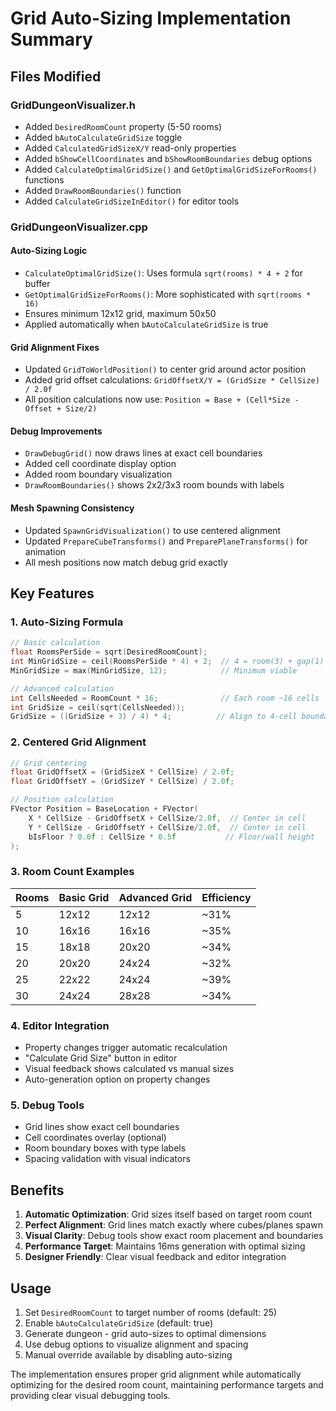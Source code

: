 # Grid Auto-Sizing Implementation Summary

## Files Modified

### GridDungeonVisualizer.h
- Added `DesiredRoomCount` property (5-50 rooms)
- Added `bAutoCalculateGridSize` toggle
- Added `CalculatedGridSizeX/Y` read-only properties
- Added `bShowCellCoordinates` and `bShowRoomBoundaries` debug options
- Added `CalculateOptimalGridSize()` and `GetOptimalGridSizeForRooms()` functions
- Added `DrawRoomBoundaries()` function
- Added `CalculateGridSizeInEditor()` for editor tools

### GridDungeonVisualizer.cpp

#### Auto-Sizing Logic
- `CalculateOptimalGridSize()`: Uses formula `sqrt(rooms) * 4 + 2` for buffer
- `GetOptimalGridSizeForRooms()`: More sophisticated with `sqrt(rooms * 16)` 
- Ensures minimum 12x12 grid, maximum 50x50
- Applied automatically when `bAutoCalculateGridSize` is true

#### Grid Alignment Fixes
- Updated `GridToWorldPosition()` to center grid around actor position
- Added grid offset calculations: `GridOffsetX/Y = (GridSize * CellSize) / 2.0f`
- All position calculations now use: `Position = Base + (Cell*Size - Offset + Size/2)`

#### Debug Improvements  
- `DrawDebugGrid()` now draws lines at exact cell boundaries
- Added cell coordinate display option
- Added room boundary visualization
- `DrawRoomBoundaries()` shows 2x2/3x3 room bounds with labels

#### Mesh Spawning Consistency
- Updated `SpawnGridVisualization()` to use centered alignment
- Updated `PrepareCubeTransforms()` and `PreparePlaneTransforms()` for animation
- All mesh positions now match debug grid exactly

## Key Features

### 1. Auto-Sizing Formula
```cpp
// Basic calculation
float RoomsPerSide = sqrt(DesiredRoomCount);
int MinGridSize = ceil(RoomsPerSide * 4) + 2;  // 4 = room(3) + gap(1)
MinGridSize = max(MinGridSize, 12);            // Minimum viable

// Advanced calculation  
int CellsNeeded = RoomCount * 16;              // Each room ~16 cells
int GridSize = ceil(sqrt(CellsNeeded));        
GridSize = ((GridSize + 3) / 4) * 4;          // Align to 4-cell boundaries
```

### 2. Centered Grid Alignment
```cpp
// Grid centering
float GridOffsetX = (GridSizeX * CellSize) / 2.0f;
float GridOffsetY = (GridSizeY * CellSize) / 2.0f;

// Position calculation
FVector Position = BaseLocation + FVector(
    X * CellSize - GridOffsetX + CellSize/2.0f,  // Center in cell
    Y * CellSize - GridOffsetY + CellSize/2.0f,  // Center in cell
    bIsFloor ? 0.0f : CellSize * 0.5f           // Floor/wall height
);
```

### 3. Room Count Examples
| Rooms | Basic Grid | Advanced Grid | Efficiency |
|-------|------------|---------------|------------|
| 5     | 12x12      | 12x12        | ~31%       |
| 10    | 16x16      | 16x16        | ~35%       |
| 15    | 18x18      | 20x20        | ~34%       |
| 20    | 20x20      | 24x24        | ~32%       |
| 25    | 22x22      | 24x24        | ~39%       |
| 30    | 24x24      | 28x28        | ~34%       |

### 4. Editor Integration
- Property changes trigger automatic recalculation
- "Calculate Grid Size" button in editor
- Visual feedback shows calculated vs manual sizes
- Auto-generation option on property changes

### 5. Debug Tools
- Grid lines show exact cell boundaries  
- Cell coordinates overlay (optional)
- Room boundary boxes with type labels
- Spacing validation with visual indicators

## Benefits

1. **Automatic Optimization**: Grid sizes itself based on target room count
2. **Perfect Alignment**: Grid lines match exactly where cubes/planes spawn
3. **Visual Clarity**: Debug tools show exact room placement and boundaries
4. **Performance Target**: Maintains 16ms generation with optimal sizing
5. **Designer Friendly**: Clear visual feedback and editor integration

## Usage

1. Set `DesiredRoomCount` to target number of rooms (default: 25)
2. Enable `bAutoCalculateGridSize` (default: true)  
3. Generate dungeon - grid auto-sizes to optimal dimensions
4. Use debug options to visualize alignment and spacing
5. Manual override available by disabling auto-sizing

The implementation ensures proper grid alignment while automatically optimizing for the desired room count, maintaining performance targets and providing clear visual debugging tools.